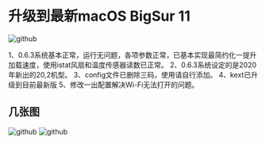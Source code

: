 # 升级到最新macOS BigSur 11
![github](https://github.com/shagua517/Gigabyte-Z490-AORUS-Pro-AX-10900k-5700xt-OpenCore/blob/master/pic/1.png "github")

1、0.6.3系统基本正常，运行无问题，各项参数正常，已基本实现最简约化一提升加载速度，使用istat风扇和温度传感器读数已正常。
2、0.6.3系统设定的是2020年新出的20,2机型。
3、config文件已删除三码，使用请自行添加。
4、kext已升级到目前最新版
5、修改一出配置解决Wi-Fi无法打开的问题。

## 几张图
![github](https://github.com/shagua517/Gigabyte-Z490-AORUS-Pro-AX-10900k-5700xt-OpenCore/blob/master/OC0.6.3_Big%20Sur/EFI/pci/%E6%88%AA%E5%B1%8F2020-11-13%2022.50.37.png "github")
![github](https://github.com/shagua517/Gigabyte-Z490-AORUS-Pro-AX-10900k-5700xt-OpenCore/blob/master/OC0.6.3_Big%20Sur/EFI/pci/%E6%88%AA%E5%B1%8F2020-11-13%2022.52.18.png "github")


